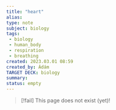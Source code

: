 ```yaml
---
title: "heart"
alias: 
type: note
subject: biology
tags:
 - biology
 - human_body
 - respiration
 - breathing
created: 2023.03.01 08:59
created_by: Ádám
TARGET DECK: biology
summary: 
status: empty
---
```

> [!fail] This page does not exist (yet)!